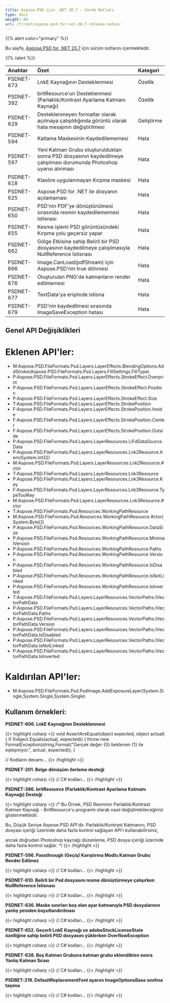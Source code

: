 ```yaml
---
title: Aspose.PSD için .NET 20.7 - Sürüm Notları
type: docs
weight: 60
url: /tr/net/aspose-psd-for-net-20-7-release-notes/
---
```


{{% alert color="primary" %}} 

Bu sayfa, [Aspose.PSD for .NET 20.7](https://www.nuget.org/packages/Aspose.PSD/) için sürüm notlarını içermektedir.

{{% /alert %}} 

|**Anahtar**|**Özet**|**Kategori**|
| :- | :- | :- |
|PSDNET-673|LnkE Kaynağının Desteklenmesi|Özellik|
|PSDNET-392|britResource'un Desteklenmesi (Parlaklık/Kontrast Ayarlama Katmanı Kaynağı)|Özellik|
|PSDNET-629|Desteklenmeyen formatlar olarak açılmaya çalışıldığında görüntü olarak hata mesajının değiştirilmesi|Geliştirme|
|PSDNET-594|Katlama Maskesinin Kaydedilememesi|Hata|
|PSDNET-597|Yeni Katman Grubu oluşturulduktan sonra PSD dosyasının kaydedilmeye çalışılması durumunda Photoshop uyarısı alınması|Hata|
|PSDNET-618|Klasöre uygulanmayan Kırpma maskesi|Hata|
|PSDNET-625|Aspose.PSD for .NET ile dosyanın açılamaması|Hata|
|PSDNET-650|PSD'nin PDF'ye dönüştürülmesi sırasında resmin kaydedilememesi istisnası|Hata|
|PSDNET-655|Kesme işlemi PSD görüntüsündeki Kırpma yolu geçersiz yapar|Hata|
|PSDNET-662|Gölge Etkisine sahip Belirli bir PSD dosyasının kaydedilmeye çalışılmasıyla NullReference İstisnası|Hata|
|PSDNET-666|Image.CanLoad(pdfStream) için Aspose.PSD'nin true dönmesi|Hata|
|PSDNET-676|Oluşturulan PNG'de katmanların render edilmemesi|Hata|
|PSDNET-677|TextData'ya erişimde istisna|Hata|
|PSDNET-679|PSD'nin kaydedilmesi sırasında ImageSaveException hatası|Hata|

## **Genel API Değişiklikleri**
# **Eklenen API'ler:**
- M:Aspose.PSD.FileFormats.Psd.Layers.LayerEffects.BlendingOptions.AddStroke(Aspose.PSD.FileFormats.Psd.Layers.FillSettings.FillType)
- P:Aspose.PSD.FileFormats.Psd.Layers.LayerEffects.StrokeEffect.Overprint
- P:Aspose.PSD.FileFormats.Psd.Layers.LayerEffects.StrokeEffect.Position
- P:Aspose.PSD.FileFormats.Psd.Layers.LayerEffects.StrokeEffect.Size
- T:Aspose.PSD.FileFormats.Psd.Layers.LayerEffects.StrokePosition
- F:Aspose.PSD.FileFormats.Psd.Layers.LayerEffects.StrokePosition.Inside
- F:Aspose.PSD.FileFormats.Psd.Layers.LayerEffects.StrokePosition.Center
- F:Aspose.PSD.FileFormats.Psd.Layers.LayerEffects.StrokePosition.Outside
- P:Aspose.PSD.FileFormats.Psd.Layers.LayerResources.LiFdDataSource.Data
- P:Aspose.PSD.FileFormats.Psd.Layers.LayerResources.Lnk2Resource.Item(System.Int32)
- M:Aspose.PSD.FileFormats.Psd.Layers.LayerResources.Lnk2Resource.#ctor
- T:Aspose.PSD.FileFormats.Psd.Layers.LayerResources.Lnk3Resource
- P:Aspose.PSD.FileFormats.Psd.Layers.LayerResources.Lnk3Resource.Key
- F:Aspose.PSD.FileFormats.Psd.Layers.LayerResources.Lnk3Resource.TypeToolKey
- M:Aspose.PSD.FileFormats.Psd.Layers.LayerResources.Lnk3Resource.#ctor
- T:Aspose.PSD.FileFormats.Psd.Resources.WorkingPathResource
- M:Aspose.PSD.FileFormats.Psd.Resources.WorkingPathResource.#ctor(System.Byte[])
- P:Aspose.PSD.FileFormats.Psd.Resources.WorkingPathResource.DataSize
- P:Aspose.PSD.FileFormats.Psd.Resources.WorkingPathResource.MinimalVersion
- P:Aspose.PSD.FileFormats.Psd.Resources.WorkingPathResource.Paths
- P:Aspose.PSD.FileFormats.Psd.Resources.WorkingPathResource.Version
- P:Aspose.PSD.FileFormats.Psd.Resources.WorkingPathResource.IsDisabled
- P:Aspose.PSD.FileFormats.Psd.Resources.WorkingPathResource.IsNotLinked
- P:Aspose.PSD.FileFormats.Psd.Resources.WorkingPathResource.IsInverted
- T:Aspose.PSD.FileFormats.Psd.Layers.LayerResources.VectorPaths.IVectorPathData
- P:Aspose.PSD.FileFormats.Psd.Layers.LayerResources.VectorPaths.IVectorPathData.Paths
- P:Aspose.PSD.FileFormats.Psd.Layers.LayerResources.VectorPaths.IVectorPathData.Version
- P:Aspose.PSD.FileFormats.Psd.Layers.LayerResources.VectorPaths.IVectorPathData.IsDisabled
- P:Aspose.PSD.FileFormats.Psd.Layers.LayerResources.VectorPaths.IVectorPathData.IsNotLinked
- P:Aspose.PSD.FileFormats.Psd.Layers.LayerResources.VectorPaths.IVectorPathData.IsInverted

# **Kaldırılan API'ler:**
- M:Aspose.PSD.FileFormats.Psd.PsdImage.AddExposureLayer(System.Single,System.Single,System.Single)

## **Kullanım örnekleri:**
**PSDNET-606. LnkE Kaynağının Desteklenmesi**

{{< highlight csharp >}}
void AssertAreEqual(object expected, object actual)
 {
     if (!object.Equals(actual, expected))
     {
         throw new FormatException(string.Format("Gerçek değer {0} beklenen {1} ile eşleşmiyor.", actual, expected));
     }
 
 // Kodların devamı...
{{< /highlight >}}

**PSDNET-201. Belge dönüşüm ilerleme desteği**

{{< highlight csharp >}}
// C# kodları...
{{< /highlight >}}

**PSDNET-386. britResource (Parlaklık/Kontrast Ayarlama Katmanı Kaynağı) Desteği**

{{< highlight csharp >}}
 /* Bu Örnek, PSD Resminin Parlaklık/Kontrast Katman Kaynağı - BritResource'u programlı olarak nasıl değiştirebileceğinizi göstermektedir.

   Bu, Düşük Seviye Aspose.PSD API'dir. Parlaklık/Kontrast Katmanını, PSD dosyası içeriği üzerinde daha fazla kontrol sağlayan API'ı kullanabilirsiniz, 

   ancak doğrudan Photoshop kaynağı düzenleme, PSD dosya içeriği üzerinde daha fazla kontrol sağlar.  */
{{< /highlight >}}

**PSDNET-596. Passthrough (Geçiş) Karıştırma Modlu Katman Grubu Render Edilmez**

{{< highlight csharp >}}
 // C# kodları...
{{< /highlight >}}

**PSDNET-610. Belirli bir Psd dosyasını resme dönüştürmeye çalışırken NullReference İstisnası**

{{< highlight csharp >}}
 // C# kodları...
{{< /highlight >}}

**PSDNET-636. Maske sınırları boş olan ayar katmanıyla PSD dosyalarının yanlış yeniden boyutlandırılması**

{{< highlight csharp >}}
// C# kodları...
{{< /highlight >}}

**PSDNET-652. Geçerli LnkE Kaynağı ve adobeStockLicenseState özelliğine sahip belirli PSD dosyasını yüklerken OverflowException**

{{< highlight csharp >}}
// C# kodları...
{{< /highlight >}}

**PSDNET-638. Boş Katman Grubuna katman grubu eklendikten sonra Yanlış Katman Sırası**

{{< highlight csharp >}}
 // C# kodları...
{{< /highlight >}} 

**PSDBET-219. DefaultReplacementFont ayarını ImageOptionsBase sınıfına taşıma**

{{< highlight csharp >}}
 // C# kodları...
{{< /highlight >}}